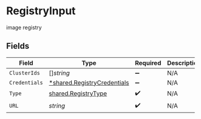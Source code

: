 # RegistryInput

image registry


## Fields

| Field                                                                     | Type                                                                      | Required                                                                  | Description                                                               |
| ------------------------------------------------------------------------- | ------------------------------------------------------------------------- | ------------------------------------------------------------------------- | ------------------------------------------------------------------------- |
| `ClusterIds`                                                              | []*string*                                                                | :heavy_minus_sign:                                                        | N/A                                                                       |
| `Credentials`                                                             | [*shared.RegistryCredentials](../../models/shared/registrycredentials.md) | :heavy_minus_sign:                                                        | N/A                                                                       |
| `Type`                                                                    | [shared.RegistryType](../../models/shared/registrytype.md)                | :heavy_check_mark:                                                        | N/A                                                                       |
| `URL`                                                                     | *string*                                                                  | :heavy_check_mark:                                                        | N/A                                                                       |